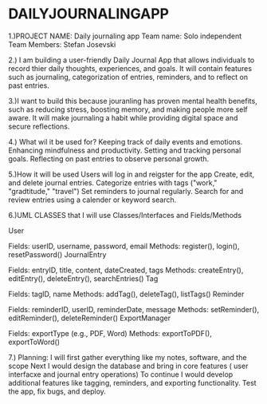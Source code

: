 # DAILYJOURNALINGAPP
1.)PROJECT NAME: Daily journaling app 
Team name: Solo independent 
Team Members: Stefan Josevski 


2.) I am building a user-friendly Daily Journal App that allows individuals to record 
thier daily thoughts, experiences, and goals. It will contain features such as journaling, 
categorization of entries, reminders, and to reflect on past entries. 

3.)I want to build this because jouranling has proven mental health benefits, such as 
reducing stress, boosting memory, and making people more self aware. It will make journaling 
a habit while providing digital space and secure reflections. 


4.) What wil it be used for? 
Keeping track of daily events and emotions.
Enhancing mindfulness and productivity.
Setting and tracking personal goals. 
Reflecting on past entries to observe personal growth. 

5.)How it will be used 
Users will log in and reigster for the app 
Create, edit, and delete journal entries. 
Categorize entries with tags ("work," "gradtitude," "travel") 
Set reminders to journal regularly. 
Search for and review entries using a calender or keyword search. 

6.)UML CLASSES that I will use 
Classes/Interfaces and Fields/Methods

User

Fields: userID, username, password, email
Methods: register(), login(), resetPassword()
JournalEntry

Fields: entryID, title, content, dateCreated, tags
Methods: createEntry(), editEntry(), deleteEntry(), searchEntries()
Tag

Fields: tagID, name
Methods: addTag(), deleteTag(), listTags()
Reminder

Fields: reminderID, userID, reminderDate, message
Methods: setReminder(), editReminder(), deleteReminder()
ExportManager

Fields: exportType (e.g., PDF, Word)
Methods: exportToPDF(), exportToWord()

7.) Planning: I will first gather everything like my notes, software, and the scope 
Next I would design the database and bring in core features ( user interfacxe and journal entry operations) 
To continue I would develop additional features like tagging, reminders, and exporting functionality. 
Test the app, fix bugs, and deploy. 
